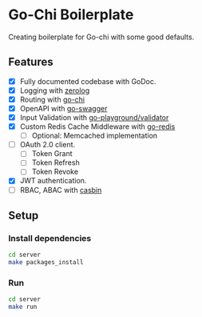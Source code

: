 # Go-Chi Boilerplate

Creating boilerplate for Go-chi with some good defaults.

## Features

- [x] Fully documented codebase with GoDoc.
- [x] Logging with [zerolog](https://https://github.com/rs/zerolog)
- [x] Routing with [go-chi](https://go-chi.io/)
- [x] OpenAPI with [go-swagger](https://github.com/swaggo/swag)
- [x] Input Validation with [go-playground/validator](https://github.com/go-playground/validator)
- [x] Custom Redis Cache Middleware with [go-redis](https://github.com/redis/go-redis)
  - [ ] Optional: Memcached implementation
- [ ] OAuth 2.0 client.
  - [ ] Token Grant
  - [ ] Token Refresh
  - [ ] Token Revoke
- [x] JWT authentication.
- [ ] RBAC, ABAC with [casbin](https://pkg.go.dev/github.com/casbin/casbin/v2)

## Setup

### Install dependencies

```bash
cd server
make packages_install
```

### Run

```bash
cd server
make run
```
